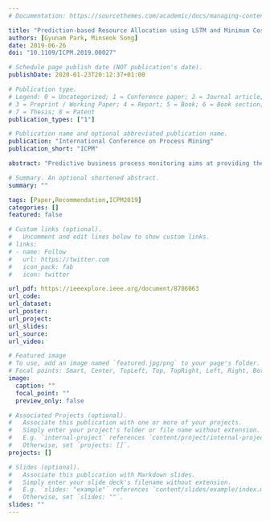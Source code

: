 ```yaml
---
# Documentation: https://sourcethemes.com/academic/docs/managing-content/

title: "Prediction-based Resource Allocation using LSTM and Minimum Cost and Maximum Flow Algorithm"
authors: [Gyunam Park, Minseok Song]
date: 2019-06-26
doi: "10.1109/ICPM.2019.00027"

# Schedule page publish date (NOT publication's date).
publishDate: 2020-01-23T20:12:37+01:00

# Publication type.
# Legend: 0 = Uncategorized; 1 = Conference paper; 2 = Journal article;
# 3 = Preprint / Working Paper; 4 = Report; 5 = Book; 6 = Book section;
# 7 = Thesis; 8 = Patent
publication_types: ["1"]

# Publication name and optional abbreviated publication name.
publication: "International Conference on Process Mining"
publication_short: "ICPM"

abstract: "Predictive business process monitoring aims at providing the predictions about running instances by analyzing logs of completed cases of a business process. Recently, a lot of research focuses on increasing productivity and efficiency in a business process by forecasting potential problems during its executions. However, most of the studies lack suggesting concrete actions to improve the process. They leave it up to the subjective judgment of a user. In this paper, we propose a novel method to connect the results from predictive business process monitoring to actual business process improvements. More in detail, we optimize the resource allocation in a non-clairvoyant online environment, where we have limited information required for scheduling, by exploiting the predictions. The proposed method integrates offline prediction model construction that predicts the processing time and the next activity of an ongoing instance using LSTM with online resource allocation that is extended from the minimum cost and maximum flow algorithm. To validate the proposed method, we performed experiments using an artificial event log and a real-life event log from a global financial organization."

# Summary. An optional shortened abstract.
summary: ""

tags: [Paper,Recommendation,ICPM2019]
categories: []
featured: false

# Custom links (optional).
#   Uncomment and edit lines below to show custom links.
# links:
# - name: Follow
#   url: https://twitter.com
#   icon_pack: fab
#   icon: twitter

url_pdf: https://ieeexplore.ieee.org/document/8786063
url_code:
url_dataset:
url_poster:
url_project:
url_slides:
url_source:
url_video:

# Featured image
# To use, add an image named `featured.jpg/png` to your page's folder.
# Focal points: Smart, Center, TopLeft, Top, TopRight, Left, Right, BottomLeft, Bottom, BottomRight.
image:
  caption: ""
  focal_point: ""
  preview_only: false

# Associated Projects (optional).
#   Associate this publication with one or more of your projects.
#   Simply enter your project's folder or file name without extension.
#   E.g. `internal-project` references `content/project/internal-project/index.md`.
#   Otherwise, set `projects: []`.
projects: []

# Slides (optional).
#   Associate this publication with Markdown slides.
#   Simply enter your slide deck's filename without extension.
#   E.g. `slides: "example"` references `content/slides/example/index.md`.
#   Otherwise, set `slides: ""`.
slides: ""
---
```


